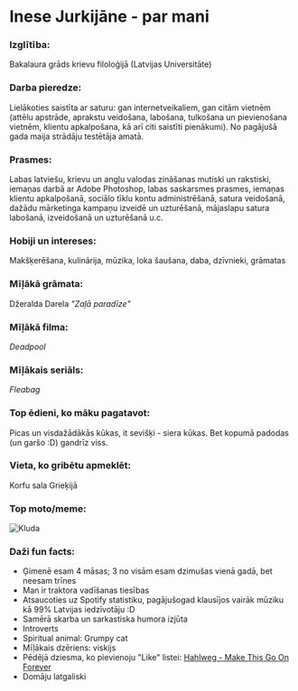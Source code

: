 # Inese Jurkijāne - par mani
### Izglītība:
Bakalaura grāds krievu filoloģijā (Latvijas Universitāte)

### Darba pieredze:
Lielākoties saistīta ar saturu: gan internetveikaliem, gan citām vietnēm (attēlu apstrāde, aprakstu veidošana, labošana, tulkošana un pievienošana vietnēm, klientu apkalpošana, kā arī citi saistīti pienākumi). No pagājušā gada maija strādāju testētāja amatā.

### Prasmes:
Labas latviešu, krievu un angļu valodas zināšanas mutiski un rakstiski, iemaņas darbā ar Adobe Photoshop, labas saskarsmes prasmes, iemaņas klientu apkalpošanā, sociālo tīklu kontu administrēšanā, satura veidošanā, dažādu mārketinga kampaņu izveidē un uzturēšanā, mājaslapu satura labošanā, izveidošanā un uzturēšanā u.c.

### Hobiji un intereses:
Makšķerēšana, kulinārija, mūzika, loka šaušana, daba, dzīvnieki, grāmatas

### Mīļākā grāmata:
Džeralda Darela *"Zaļā paradīze"*

### Mīļākā filma:
*Deadpool*

### Mīļākais seriāls:
*Fleabag*

### Top ēdieni, ko māku pagatavot:
Picas un visdažādākās kūkas, it sevišķi - siera kūkas. Bet kopumā padodas (un garšo :D) gandrīz viss.

### Vieta, ko gribētu apmeklēt:
Korfu sala Grieķijā

### Top moto/meme:
![Kluda](../img/kluda.jpg)

### Daži fun facts:
* Ģimenē esam 4 māsas; 3 no visām esam dzimušas vienā gadā, bet neesam trīnes
* Man ir traktora vadīšanas tiesības
* Atsaucoties uz Spotify statistiku, pagājušogad klausījos vairāk mūziku kā 99% Latvijas iedzīvotāju :D
* Samērā skarba un sarkastiska humora izjūta
* Introverts
* Spiritual animal: Grumpy cat
* Mīļākais dzēriens: viskijs
* Pēdējā dziesma, ko pievienoju "Like" listei: [Hahlweg - Make This Go On Forever](https://youtu.be/nZayW0KT-AQ)
* Domāju latgaliski